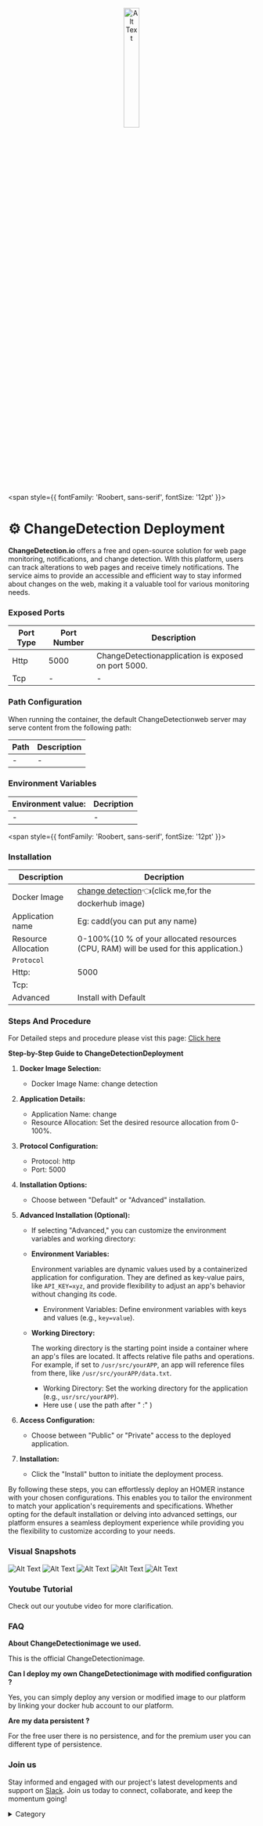 <p align="center">
  <img src="/img/aac.png" alt="Alt Text" width="25%"/>
</p> 


<span style={{ fontFamily: 'Roobert, sans-serif', fontSize: '12pt' }}>

# ⚙️ ChangeDetection Deployment

**ChangeDetection.io** offers a free and open-source solution for web page monitoring, notifications, and change detection. With this platform, users can track alterations to web pages and receive timely notifications. The service aims to provide an accessible and efficient way to stay informed about changes on the web, making it a valuable tool for various monitoring needs.


### Exposed Ports

| Port Type | Port Number | Description                               |
| --------- | ----------- | ----------------------------------------- |
| Http      | 5000          | ChangeDetectionapplication is exposed on port 5000.  |
| Tcp       | -           | -             |

### Path Configuration

When running the container, the default ChangeDetectionweb server may serve content from the following path:

| Path                            | Description                                     |
| ------------------------------- | ----------------------------------------------- |
| -   | - |


### Environment Variables


|   **Environment value:**          | Decription                                                                                                               | 
| --------------------- | ------                                                                                                                   | 
|-       |  -                              |

</span>


<span style={{ fontFamily: 'Roobert, sans-serif', fontSize: '12pt' }}>

### Installation

|  Description          | Decription                                                                                                               | 
| --------------------- | ------                                                                                                                   | 
| Docker Image          |   [change detection](https://hub.docker.com/r/linuxserver/changedetection.io)👈(click me,for the dockerhub image)                       |
| Application name      |  Eg: cadd(you can put any name)                                                                                        | 
| Resource Allocation   |  0-100%(10 % of your allocated resources (CPU, RAM) will be used for this application.)                                  | 
| `Protocol`            |                                                                                                                          | 
|  Http:                | 5000                                                                                                                     |
|  Tcp:                 |                                                                                                                          | 
|    Advanced           |    Install with Default                                                                                                  |


### Steps And Procedure

For Detailed steps and procedure please vist this page: [Click here](https://techscaleinfinite.github.io/introduction/cloud-float/Steps%20and%20procedure)



**Step-by-Step Guide to ChangeDetectionDeployment**

1. **Docker Image Selection:**
   * Docker Image Name: change detection
2. **Application Details:**
   * Application Name: change
   * Resource Allocation: Set the desired resource allocation from 0-100%.
3. **Protocol Configuration:**
   * Protocol: http
   * Port: 5000
4. **Installation Options:**
   * Choose between "Default" or "Advanced" installation.
5. **Advanced Installation (Optional):**
   * If selecting "Advanced," you can customize the environment variables and working directory:
   *   **Environment Variables:**

       Environment variables are dynamic values used by a containerized application for configuration. They are defined as key-value pairs, like `API_KEY=xyz`, and provide flexibility to adjust an app's behavior without changing its code.

       * Environment Variables: Define environment variables with keys and values (e.g., `key=value`).
   *   **Working Directory:**

       The working directory is the starting point inside a container where an app's files are located. It affects relative file paths and operations. For example, if set to `/usr/src/yourAPP`, an app will reference files from there, like `/usr/src/yourAPP/data.txt`.

       * Working Directory: Set the working directory for the application (e.g., `usr/src/yourAPP`).
       * Here use ( use the path after   " :"  )
      
6. **Access Configuration:**
   * Choose between "Public" or "Private" access to the deployed application.
7. **Installation:**
   * Click the "Install" button to initiate the deployment process.

By following these steps, you can effortlessly deploy an HOMER instance with your chosen configurations. This enables you to tailor the environment to match your application's requirements and specifications. Whether opting for the default installation or delving into advanced settings, our platform ensures a seamless deployment experience while providing you the flexibility to customize according to your needs.

### Visual Snapshots
![Alt Text](/img/c45.png)
![Alt Text](/img/c55.png)
![Alt Text](/img/c555.png)
![Alt Text](/img/c55555.png)
![Alt Text](/img/c555555.png)



### Youtube Tutorial&#x20;

Check out our youtube video for more clarification.



### FAQ

**About ChangeDetectionimage we used.**

This is the official ChangeDetectionimage.

**Can I deploy my own ChangeDetectionimage with modified configuration ?**

Yes, you can simply deploy any version or modified image to our platform by linking your docker hub account to our platform.

**Are my data persistent ?**

For the free user there is no persistence, and for the premium user you can different type of persistence.

### Join us

Stay informed and engaged with our project's latest developments and support on [Slack](https://app.slack.com/client/T04QS32JX6E/C04QKEWE146). Join us today to connect, collaborate, and keep the momentum going!

<details>

<summary>Category</summary>

Kubernetes, cloud computing, DevOps, cloud services, hosting platform, container orchestration, cloud infrastructure, cloud deployment, cloud management, cloud technology, cloud solutions, caddy

</details>

</span>


